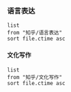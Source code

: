 ### 语言表达
```dataview
list 
from "知乎/语言表达"
sort file.ctime asc
```

#### 文化写作

```dataview
list
from "知乎/文化写作"
sort file.ctime asc
```

